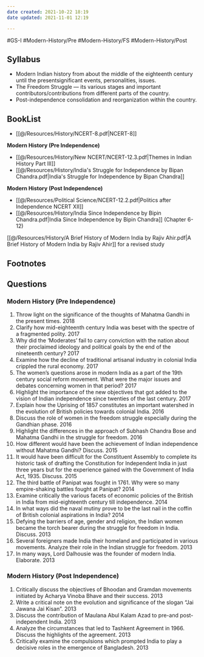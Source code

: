 ```yaml
---
date created: 2021-10-22 18:19
date updated: 2021-11-01 12:19

---
```


#GS-I #Modern-History/Pre #Modern-History/FS #Modern-History/Post

## Syllabus

- Modern Indian history from about the middle of the eighteenth century until the presentsignificant events, personalities, issues.
- The Freedom Struggle — its various stages and important contributors/contributions from different parts of the country.
- Post-independence consolidation and reorganization within the country.

## BookList

- [[@/Resources/History/NCERT-8.pdf|NCERT-8]]

**Modern History (Pre Independence)**

- [[@/Resources/History/New NCERT/NCERT-12.3.pdf|Themes in Indian History Part III]]
- [[@/Resources/History/India's Struggle for Independence by Bipan Chandra.pdf|India's Struggle for Independence by Bipan Chandra]]

**Modern History (Post Independence)**

- [[@/Resources/Political Science/NCERT-12.2.pdf|Politics after Independence NCERT XII]]
- [[@/Resources/History/India Since Independence by Bipin Chandra.pdf|India Since Independence by Bipin Chandra]] (Chapter 6-12)

[[@/Resources/History/A Brief History of Modern India by Rajiv Ahir.pdf|A Brief History of Modern India by Rajiv Ahir]] for a revised study

## Footnotes

## Questions

### Modern History (Pre Independence)

1. Throw light on the significance of the thoughts of Mahatma Gandhi in the present times. 2018
2. Clarify how mid-eighteenth century India was beset with the spectre of a fragmented polity. 2017
3. Why did the ‘Moderates’ fail to carry conviction with the nation about their proclaimed ideology and political goals by the end of the nineteenth century? 2017
4. Examine how the decline of traditional artisanal industry in colonial India crippled the rural economy. 2017
5. The women’s questions arose in modern India as a part of the 19th century social reform movement. What were the major issues and debates concerning women in that period? 2017
6. Highlight the importance of the new objectives that got added to the vision of Indian independence since twenties of the last century. 2017
7. Explain how the Uprising of 1857 constitutes an important watershed in the evolution of British policies towards colonial India. 2016
8. Discuss the role of women in the freedom struggle especially during the Gandhian phase. 2016
9. Highlight the differences in the approach of Subhash Chandra Bose and Mahatma Gandhi in the struggle for freedom. 2016
10. How different would have been the achievement of Indian independence without Mahatma Gandhi? Discuss. 2015
11. It would have been difficult for the Constituent Assembly to complete its historic task of drafting the Constitution for Independent India in just three years but for the experience gained with the Government of India Act, 1935. Discuss. 2015
12. The third battle of Panipat was fought in 1761. Why were so many empire-shaking battles fought at Panipat? 2014
13. Examine critically the various facets of economic policies of the British in India from mid-eighteenth century till independence. 2014
14. In what ways did the naval mutiny prove to be the last nail in the coffin of British colonial aspirations in India? 2014
15. Defying the barriers of age, gender and religion, the Indian women became the torch bearer during the struggle for freedom in India. Discuss. 2013
16. Several foreigners made India their homeland and participated in various movements. Analyze their role in the Indian struggle for freedom. 2013
17. In many ways, Lord Dalhousie was the founder of modern India. Elaborate. 2013

### Modern History (Post Independence)

1. Critically discuss the objectives of Bhoodan and Gramdan movements initiated by Acharya Vinoba Bhave and their success. 2013
2. Write a critical note on the evolution and significance of the slogan “Jai Jawana Jai Kisan”. 2013
3. Discuss the contribution of Maulana Abul Kalam Azad to pre-and post-independent India. 2013
4. Analyze the circumstances that led to Tashkent Agreement in 1966. Discuss the highlights of the agreement. 2013
5. Critically examine the compulsions which prompted India to play a decisive roles in the emergence of Bangladesh. 2013
